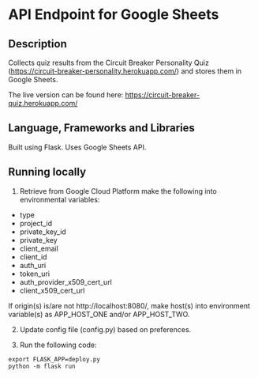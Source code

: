 # API Endpoint for Google Sheets

## Description

Collects quiz results from the Circuit Breaker Personality Quiz (https://circuit-breaker-personality.herokuapp.com/) and stores them in Google Sheets.

The live version can be found here: https://circuit-breaker-quiz.herokuapp.com/


## Language, Frameworks and Libraries

Built using Flask. Uses Google Sheets API.

## Running locally

1. Retrieve from Google Cloud Platform make the following into environmental variables: 
- type 
- project_id
- private_key_id
- private_key
- client_email
- client_id
- auth_uri
- token_uri
- auth_provider_x509_cert_url 
- client_x509_cert_url

If origin(s) is/are not http://localhost:8080/, make host(s) into environment variable(s) as APP_HOST_ONE and/or APP_HOST_TWO.

2. Update config file (config.py) based on preferences.

3. Run the following code:
```
export FLASK_APP=deploy.py
python -m flask run
```
